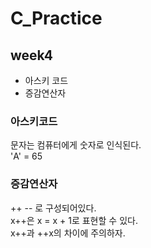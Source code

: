 # C_Practice
## week4
- 아스키 코드
- 증감연산자

### 아스키코드
문자는 컴퓨터에게 숫자로 인식된다.  
'A' = 65 

### 증감연산자
++ -- 로 구성되어있다.  
x++은 x = x + 1로 표현할 수 있다.  
x++과 ++x의 차이에 주의하자.  

